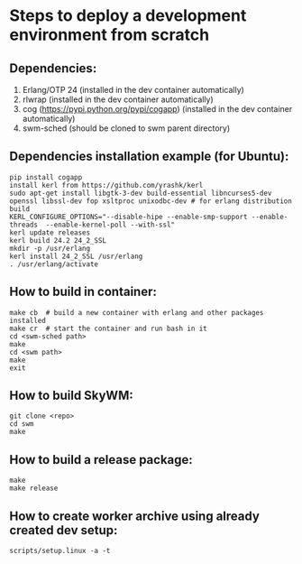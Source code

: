 
Steps to deploy a development environment from scratch
======================================================

Dependencies:
------------

1. Erlang/OTP 24 (installed in the dev container automatically)
2. rlwrap (installed in the dev container automatically)
3. cog (https://pypi.python.org/pypi/cogapp) (installed in the dev container automatically)
4. swm-sched (should be cloned to swm parent directory)

Dependencies installation example (for Ubuntu):
----------------------------------------------

```console
pip install cogapp
install kerl from https://github.com/yrashk/kerl
sudo apt-get install libgtk-3-dev build-essential libncurses5-dev openssl libssl-dev fop xsltproc unixodbc-dev # for erlang distribution build
KERL_CONFIGURE_OPTIONS="--disable-hipe --enable-smp-support --enable-threads  --enable-kernel-poll --with-ssl"
kerl update releases
kerl build 24.2 24_2_SSL
mkdir -p /usr/erlang
kerl install 24_2_SSL /usr/erlang
. /usr/erlang/activate
```

How to build in container:
-------------------------

```console
make cb  # build a new container with erlang and other packages installed
make cr  # start the container and run bash in it
cd <swm-sched path>
make
cd <swm path>
make
exit
```

How to build SkyWM:
------------------

```console
git clone <repo>
cd swm
make
```

How to build a release package:
------------------------------

```console
make
make release
```

How to create worker archive using already created dev setup:
------------------------------------------------------------

```console
scripts/setup.linux -a -t
```
